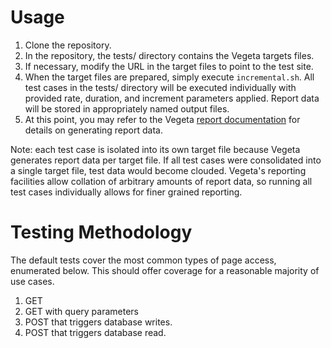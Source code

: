 # Usage
1. Clone the repository.
2. In the repository, the tests/ directory contains the Vegeta targets files. 
3. If necessary, modify the URL in the target files to point to the test site.
4. When the target files are prepared, simply execute `incremental.sh`. All test cases in the tests/ directory will be executed individually with provided rate, duration, and increment parameters applied. Report data will be stored in appropriately named output files.
5. At this point, you may refer to the Vegeta [report documentation](https://github.com/tsenart/vegeta#report) for details on generating report data.

Note: each test case is isolated into its own target file because Vegeta generates report data per target file. If all test cases were consolidated into a single target file, test data would become clouded. Vegeta's reporting facilities allow collation of arbitrary amounts of report data, so running all test cases individually allows for finer grained reporting.

# Testing Methodology
The default tests cover the most common types of page access, enumerated below. This should offer coverage for a reasonable majority of use cases.

1. GET
2. GET with query parameters
3. POST that triggers database writes.
4. POST that triggers database read.
